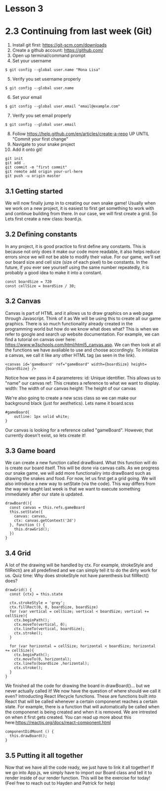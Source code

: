 # Lesson 3

# 2.3 Continuing from last week (Git)
1. Install git first: https://git-scm.com/downloads
2. Create a github account: https://github.com/
3. Open up terminal/command prompt
4. Set your username
```
$ git config --global user.name "Mona Lisa"
```
5. Verify you set username properly
```
$ git config --global user.name
```
6. Set your email
```
$ git config --global user.email "email@example.com"
```
7. Verify you set email properly
```
$ git config --global user.email
```
8. Follow https://help.github.com/en/articles/create-a-repo UP UNTIL "Commit your first change"
9. Navigate to your snake project
10. Add it onto git! 
```
git init
git add .
git commit -m "first commit"
git remote add origin your-url-here
git push -u origin master
```

## 3.1 Getting started
We will now finally jump in to creating our own snake game! Usually when we work on a new project, it is easiest to first get something to work with and continue building from there. In our case, we will first create a grid. So Lets first create a new class: board.js.

## 3.2 Defining constants
In any project, it is good practice to first define any constants. This is because not only does it make our code more readable, it also helps reduce errors since we will not be able to modify their value. For our game, we'll set our board size and cell size (size of each pixel) to be constants. In the future, if you ever see yourself using the same number repeatedly, it is probably a good idea to make it into a constant.
```
const boardSize = 720
const cellSize = boardSize / 30;
```

## 3.2 Canvas
Canvas is part of HTML and it allows us to draw graphics on a web page through Javascript. Think of it as We will be using this to create all our game graphics. There is so much functionality already created in the programming world but how do we know what does what? This is when we refer to google and search up website documentation. For example, we can find a tutorial on canvas over here: https://www.w3schools.com/html/html5_canvas.asp. We can then look at all the functions we have avaliable to use and choose accordingly. To initialize a canvas, we call it like any other HTML tag (as seen in the link).
```
<canvas id='gameBoard' ref="gameBoard" width={boardSize} height={boardSize} />
```
Notice how we pass in 4 parameteres:
id: Unique identifier. This allows us to "name" our canvas
ref: This creates a reference to what we want to display.
width: The width of our canvas
height: The height of our canvas

We're also going to create a new scss class so we can make our background black (just for aesthetics). Lets name it board.scss
```
#gameBoard{
    outline: 1px solid white;
}
```
Our canvas is looking for a reference called "gameBoard". However, that currently doesn't exist, so lets create it!

## 3.3 Game board
We can create a new function called drawBoard. What this function will do is create our board itself. This will be done via canvas calls. As we progress our snake game, we will add more functionaliry into drawBoard such as drawing the snakes and food. For now, let us first get a grid going. We will also introduce a new way to setState (via the code). This way differs from the way we taught last week is that we want to execute something immediately after our state is updated. 
```
drawBoard(){
  const canvas = this.refs.gameBoard
  this.setState({
    canvas: canvas,
    ctx: canvas.getContext('2d')
  }, function () {
    this.drawGrid();
  })
}
```

## 3.4 Grid
A lot of the drawing will be handled by ctx. For example, strokeStyle and fillRect() are all predefined and we can simply tell it to do the dirty work for us.
Quiz time: Why does strokeStyle not have parenthesis but fillRect() does?

```
drawGrid() {
  const {ctx} = this.state

  ctx.strokeStyle = 'grey';
  ctx.fillRect(0, 0, boardSize, boardSize)
  for (var vertical = cellSize; vertical < boardSize; vertical += cellSize){
    ctx.beginPath();
    ctx.moveTo(vertical, 0);
    ctx.lineTo(vertical, boardSize);
    ctx.stroke();
  }

  for (var horizontal = cellSize; horizontal < boardSize; horizontal += cellSize){
    ctx.beginPath();
    ctx.moveTo(0, horizontal);
    ctx.lineTo(boardSize ,horizontal);
    ctx.stroke();
  }
}
```
We finished all the code for drawing the board in drawBoard()... but we never actually called it! We now have the question of where should we call it even? Introducting React lifecycle functions. These are functions built into React that will be called whenever a certain componenet reaches a certain state. For example, there is a function that will automatically be called when the componenet is being created and when it is removed. We are intrested on when it first gets created. You can read up more about this here:https://reactjs.org/docs/react-component.html
```
componentDidMount () {
  this.drawBoard();
}
```

## 3.5 Putting it all together
Now that we have all the code ready, we just have to link it all together! If we go into App.js, we simply have to import our Board class and tell it to render inside of our render function. This will be the exercise for today! (Feel free to reach out to Hayden and Patrick for help)
